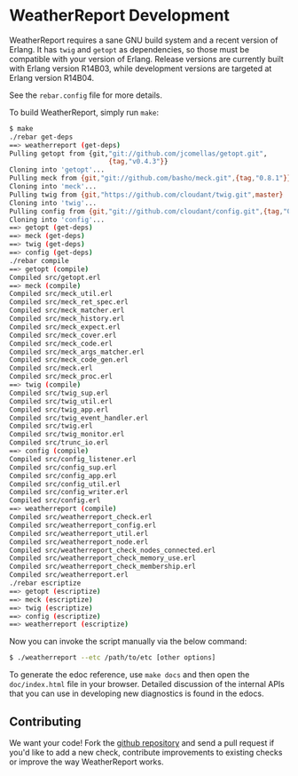 # WeatherReport Development

WeatherReport requires a sane GNU build system and a recent version of
Erlang.  It has `twig` and `getopt` as dependencies, so those must be
compatible with your version of Erlang. Release versions are currently
built with Erlang version R14B03, while development versions are targeted at Erlang version R14B04.

See the `rebar.config` file for more details.

To build WeatherReport, simply run `make`:

```bash
$ make
./rebar get-deps
==> weatherreport (get-deps)
Pulling getopt from {git,"git://github.com/jcomellas/getopt.git",
                         {tag,"v0.4.3"}}
Cloning into 'getopt'...
Pulling meck from {git,"git://github.com/basho/meck.git",{tag,"0.8.1"}}
Cloning into 'meck'...
Pulling twig from {git,"https://github.com/cloudant/twig.git",master}
Cloning into 'twig'...
Pulling config from {git,"git://github.com/cloudant/config.git",{tag,"0.2.5"}}
Cloning into 'config'...
==> getopt (get-deps)
==> meck (get-deps)
==> twig (get-deps)
==> config (get-deps)
./rebar compile
==> getopt (compile)
Compiled src/getopt.erl
==> meck (compile)
Compiled src/meck_util.erl
Compiled src/meck_ret_spec.erl
Compiled src/meck_matcher.erl
Compiled src/meck_history.erl
Compiled src/meck_expect.erl
Compiled src/meck_cover.erl
Compiled src/meck_code.erl
Compiled src/meck_args_matcher.erl
Compiled src/meck_code_gen.erl
Compiled src/meck.erl
Compiled src/meck_proc.erl
==> twig (compile)
Compiled src/twig_sup.erl
Compiled src/twig_util.erl
Compiled src/twig_app.erl
Compiled src/twig_event_handler.erl
Compiled src/twig.erl
Compiled src/twig_monitor.erl
Compiled src/trunc_io.erl
==> config (compile)
Compiled src/config_listener.erl
Compiled src/config_sup.erl
Compiled src/config_app.erl
Compiled src/config_util.erl
Compiled src/config_writer.erl
Compiled src/config.erl
==> weatherreport (compile)
Compiled src/weatherreport_check.erl
Compiled src/weatherreport_config.erl
Compiled src/weatherreport_util.erl
Compiled src/weatherreport_node.erl
Compiled src/weatherreport_check_nodes_connected.erl
Compiled src/weatherreport_check_memory_use.erl
Compiled src/weatherreport_check_membership.erl
Compiled src/weatherreport.erl
./rebar escriptize
==> getopt (escriptize)
==> meck (escriptize)
==> twig (escriptize)
==> config (escriptize)
==> weatherreport (escriptize)
```

Now you can invoke the script manually via the below command:

```bash
$ ./weatherreport --etc /path/to/etc [other options]
```

To generate the edoc reference, use `make docs` and then open the
`doc/index.html` file in your browser. Detailed discussion of the
internal APIs that you can use in developing new diagnostics is found
in the edocs.

## Contributing

We want your code! Fork the [github repository](https://github.com/cloudant/weatherreport) and send a pull request if you'd like to add a new check, contribute improvements to existing checks or improve the way WeatherReport works.
